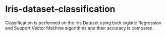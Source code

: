 # Iris-dataset-classification
Classification is performed on the Iris Dataset using both logistic Regression and Support Vector Machine algorithms and their accuracy is compared.
